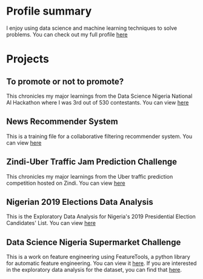 # Profile summary
I enjoy using data science and machine learning techniques to solve problems. You can check out my full profile [here](https://github.com/Dehbaiyor/dehbaiyor.github.io/blob/master/Profile.md)

# Projects
## To promote or not to promote?
This chronicles my major learnings from the Data Science Nigeria National AI Hackathon where I was 3rd out of 530 contestants.
You can view [here](https://dehbaiyor.github.io/PromotionPrediction)

## News Recommender System
This is a training file for a collaborative filtering recommender system. You can view [here](https://dehbaiyor.github.io/RecommenderSystem)

## Zindi-Uber Traffic Jam Prediction Challenge
This chronicles my major learnings from the Uber traffic prediction competition hosted on Zindi.
You can view [here](https://dehbaiyor.github.io/Zindi-Uber-Traffic-Jam-Competition)

## Nigerian 2019 Elections Data Analysis
This is the Exploratory Data Analysis for Nigeria's 2019 Presidential Election Candidates' List.
You can view [here](https://dehbaiyor.github.io/2019-Elections)

## Data Science Nigeria Supermarket Challenge
This is a work on feature engineering using FeatureTools, a python library for automatic feature engineering. You can view it [here](https://nbviewer.jupyter.org/github/Dehbaiyor/DSN-Supermarket-Challenge/blob/1485080d893f8c9060b75a2ccbea17fda11fb4d5/Supermarket%20Model.ipynb). If you are interested in the exploratory data analysis for the dataset, you can find that [here](https://github.com/Dehbaiyor/DSN-Supermarket-Challenge/blob/master/Supermarket%20EDA.ipynb).
